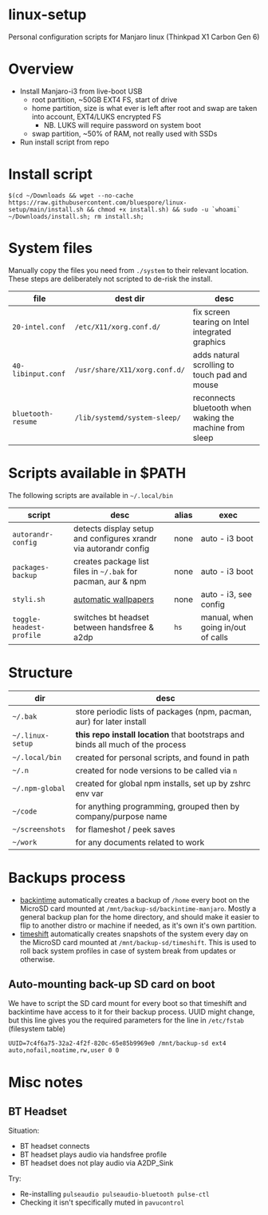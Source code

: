 # linux-setup

Personal configuration scripts for Manjaro linux (Thinkpad X1 Carbon Gen 6)

# Overview 

- Install Manjaro-i3 from live-boot USB
  - root partition, ~50GB EXT4 FS, start of drive
  - home partition, size is what ever is left after root and swap are taken into account, EXT4/LUKS encrypted FS
    - NB. LUKS will require password on system boot
  - swap partition, ~50% of RAM, not really used with SSDs
- Run install script from repo

# Install script

```shell
$(cd ~/Downloads && wget --no-cache https://raw.githubusercontent.com/bluespore/linux-setup/main/install.sh && chmod +x install.sh) && sudo -u `whoami` ~/Downloads/install.sh; rm install.sh;
```

# System files 

Manually copy the files you need from `./system` to their relevant location. These steps are 
deliberately not scripted to de-risk the install.

file | dest dir | desc
--- | --- | ---
`20-intel.conf` | `/etc/X11/xorg.conf.d/` | fix screen tearing on Intel integrated graphics
`40-libinput.conf` | `/usr/share/X11/xorg.conf.d/` | adds natural scrolling to touch pad and mouse
`bluetooth-resume` | `/lib/systemd/system-sleep/` | reconnects bluetooth when waking the machine from sleep


# Scripts available in $PATH 

The following scripts are available in `~/.local/bin`

script | desc | alias | exec
--- | --- | --- | ---
`autorandr-config` | detects display setup and configures xrandr via autorandr config | none | auto - i3 boot
`packages-backup` | creates package list files in `~/.bak` for pacman, aur & npm | none | auto - i3 boot
`styli.sh` | [automatic wallpapers](https://github.com/thevinter/styli.sh) | none | auto - i3, see config
`toggle-headest-profile` | switches bt headset between handsfree & a2dp | `hs` | manual, when going in/out of calls

# Structure

dir | desc
--- | ---
`~/.bak` | store periodic lists of packages (npm, pacman, aur) for later install
`~/.linux-setup` | **this repo install location** that bootstraps and binds all much of the process
`~/.local/bin` | created for personal scripts, and found in path
`~/.n` | created for node versions to be called via `n`
`~/.npm-global` | created for global npm installs, set up by zshrc env var
`~/code` | for anything programming, grouped then by company/purpose name
`~/screenshots` | for flameshot / peek saves
`~/work` | for any documents related to work 

# Backups process 

- [backintime](https://backintime.readthedocs.io/en/latest/) automatically creates a backup of `/home` every boot on the MicroSD card mounted at `/mnt/backup-sd/backintime-manjaro`. Mostly a general backup plan for the home directory, and should make it easier to flip to another distro or machine if needed, as it's own it's own partition.
- [timeshift](https://github.com/teejee2008/timeshift) automatically creates snapshots of the system every day on the MicroSD card mounted at `/mnt/backup-sd/timeshift`. This is used to roll back system profiles in case of system break from updates or otherwise.

## Auto-mounting back-up SD card on boot

We have to script the SD card mount for every boot so that timeshift and backintime have access 
to it for their backup process. UUID might change, but this line gives you the required parameters 
for the line in `/etc/fstab` (filesystem table)

```
UUID=7c4f6a75-32a2-4f2f-820c-65e85b9969e0 /mnt/backup-sd ext4    auto,nofail,noatime,rw,user 0 0
```

# Misc notes

## BT Headset 

Situation:
- BT headset connects
- BT headset plays audio via handsfree profile
- BT headset does not play audio via A2DP_Sink

Try:
- Re-installing `pulseaudio pulseaudio-bluetooth pulse-ctl`
- Checking it isn't specifically muted in `pavucontrol`
